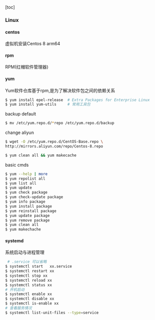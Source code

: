 [toc]

### Linux

#### centos

虚拟机安装Centos 8 arm64

#### rpm

RPM(红帽软件管理器)

#### yum

Yum软件仓库基于rpm,是为了解决软件包之间的依赖关系

~~~bash
$ yum install epel-release  # Extra Packages for Enterprise Linux
$ yum install yum-utils	 	# 常用工具包
~~~

backup default

~~~bash
$ mv /etc/yum.repo.d/*repo /etc/yum.repo.d/backup
~~~

change aliyun

~~~bash
$ wget -O /etc/yum.repo.d/CentOS-Base.repo \
http://mirrors.aliyun.com/repo/Centos-8.repo

$ yum clean all && yum makecache
~~~

basic cmds

~~~bash
$ yum --help | more
$ yum repolist all
$ yum list all
$ yum update
$ yum check package
$ yum check-update package
$ yum info package
$ yum install package
$ yum reinstall package
$ yum update package
$ yum remove package
$ yum clean all
$ yum makechache
~~~

#### systemd

系统启动与进程管理

~~~bash
 # .service 可以省略
$ systemctl start	xx.service 	
$ systemctl restart xx
$ systemctl stop xx
$ systemctl reload xx
$ systemctl status xx
# 开机启动
$ systemctl enable xx 		 
$ systemctl disable xx
$ systemctl is-enable xx
# 查看服务情况
$ systemctl list-unit-files --type=service 
~~~
